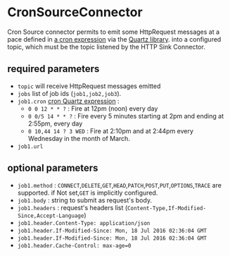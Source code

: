 # CronSourceConnector

Cron Source connector permits to emit some HttpRequest messages at a pace defined in [a cron expression](https://www.quartz-scheduler.org/documentation/quartz-2.3.0/tutorials/crontrigger.html) via the [Quartz library](https://www.quartz-scheduler.org).
into a configured topic, which must be the topic listened by the HTTP Sink Connector.

## required parameters

* `topic` will receive HttpRequest messages emitted
*  `jobs` list of job ids (`job1,job2,job3`).
*  `job1.cron` [cron Quartz expression](https://www.quartz-scheduler.org/documentation/quartz-2.3.0/tutorials/crontrigger.html) : 
    * `0 0 12 * * ?` : Fire at 12pm (noon) every day
    * `0 0/5 14 * * ?` : Fire every 5 minutes starting at 2pm and ending at 2:55pm, every day
    * `0 10,44 14 ? 3 WED` : Fire at 2:10pm and at 2:44pm every Wednesday in the month of March.
*  `job1.url` 

## optional parameters

* `job1.method` : `CONNECT`,`DELETE`,`GET`,`HEAD`,`PATCH`,`POST`,`PUT`,`OPTIONS`,`TRACE` are supported. if Not set,`GET` is implicitly configured.
* `job1.body`  : string to submit as request's body.
* `job1.headers` : request's headers list (`Content-Type,If-Modified-Since,Accept-Language`)
* `job1.header.Content-Type: application/json` 
* `job1.header.If-Modified-Since: Mon, 18 Jul 2016 02:36:04 GMT` 
* `job1.header.If-Modified-Since: Mon, 18 Jul 2016 02:36:04 GMT` 
* `job1.header.Cache-Control: max-age=0` 